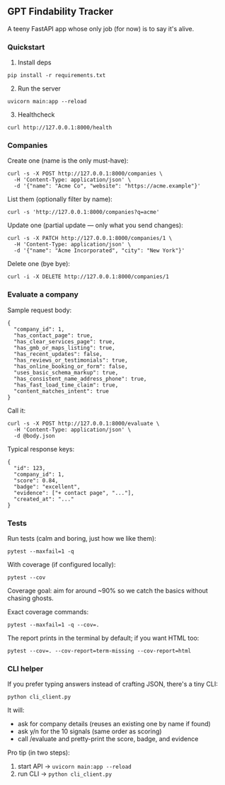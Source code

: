 ## GPT Findability Tracker

A teeny FastAPI app whose only job (for now) is to say it's alive.

### Quickstart

1) Install deps

```
pip install -r requirements.txt
```

2) Run the server

```
uvicorn main:app --reload
```

3) Healthcheck

```
curl http://127.0.0.1:8000/health
```

### Companies

Create one (name is the only must-have):

```
curl -s -X POST http://127.0.0.1:8000/companies \
  -H 'Content-Type: application/json' \
  -d '{"name": "Acme Co", "website": "https://acme.example"}'
```

List them (optionally filter by name):

```
curl -s 'http://127.0.0.1:8000/companies?q=acme'
```

Update one (partial update — only what you send changes):

```
curl -s -X PATCH http://127.0.0.1:8000/companies/1 \
  -H 'Content-Type: application/json' \
  -d '{"name": "Acme Incorporated", "city": "New York"}'
```

Delete one (bye bye):

```
curl -i -X DELETE http://127.0.0.1:8000/companies/1
```

### Evaluate a company

Sample request body:

```
{
  "company_id": 1,
  "has_contact_page": true,
  "has_clear_services_page": true,
  "has_gmb_or_maps_listing": true,
  "has_recent_updates": false,
  "has_reviews_or_testimonials": true,
  "has_online_booking_or_form": false,
  "uses_basic_schema_markup": true,
  "has_consistent_name_address_phone": true,
  "has_fast_load_time_claim": true,
  "content_matches_intent": true
}
```

Call it:

```
curl -s -X POST http://127.0.0.1:8000/evaluate \
  -H 'Content-Type: application/json' \
  -d @body.json
```

Typical response keys:

```
{
  "id": 123,
  "company_id": 1,
  "score": 0.84,
  "badge": "excellent",
  "evidence": ["+ contact page", "..."],
  "created_at": "..."
}
```

### Tests

Run tests (calm and boring, just how we like them):

```
pytest --maxfail=1 -q
```

With coverage (if configured locally):

```
pytest --cov
```

Coverage goal: aim for around ~90% so we catch the basics without chasing ghosts.

Exact coverage commands:

```
pytest --maxfail=1 -q --cov=.
```

The report prints in the terminal by default; if you want HTML too:

```
pytest --cov=. --cov-report=term-missing --cov-report=html
```

### CLI helper

If you prefer typing answers instead of crafting JSON, there's a tiny CLI:

```
python cli_client.py
```

It will:
- ask for company details (reuses an existing one by name if found)
- ask y/n for the 10 signals (same order as scoring)
- call /evaluate and pretty-print the score, badge, and evidence

Pro tip (in two steps):
1) start API → `uvicorn main:app --reload`
2) run CLI → `python cli_client.py`
